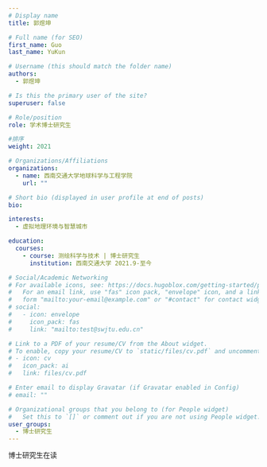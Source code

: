 ```yaml
---
# Display name
title: 郭煜坤

# Full name (for SEO)
first_name: Guo
last_name: YuKun

# Username (this should match the folder name)
authors:
  - 郭煜坤

# Is this the primary user of the site?
superuser: false

# Role/position
role: 学术博士研究生

#排序
weight: 2021

# Organizations/Affiliations
organizations:
  - name: 西南交通大学地球科学与工程学院
    url: ""

# Short bio (displayed in user profile at end of posts)
bio:

interests:
  - 虚拟地理环境与智慧城市

education:
  courses:
    - course: 测绘科学与技术 | 博士研究生
      institution: 西南交通大学 2021.9-至今

# Social/Academic Networking
# For available icons, see: https://docs.hugoblox.com/getting-started/page-builder/#icons
#   For an email link, use "fas" icon pack, "envelope" icon, and a link in the
#   form "mailto:your-email@example.com" or "#contact" for contact widget.
# social:
#   - icon: envelope
#     icon_pack: fas
#     link: "mailto:test@swjtu.edu.cn"

# Link to a PDF of your resume/CV from the About widget.
# To enable, copy your resume/CV to `static/files/cv.pdf` and uncomment the lines below.
# - icon: cv
#   icon_pack: ai
#   link: files/cv.pdf

# Enter email to display Gravatar (if Gravatar enabled in Config)
# email: ""

# Organizational groups that you belong to (for People widget)
#   Set this to `[]` or comment out if you are not using People widget.
user_groups:
  - 博士研究生
---
```


博士研究生在读
